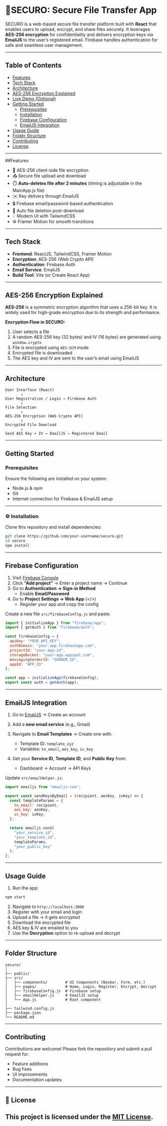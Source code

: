 # 🔐SECURO: Secure File Transfer App

SECURO is a web-based secure file transfer platform built with **React** that enables users to upload, encrypt, and share files securely. It leverages **AES-256 encryption** for confidentiality and delivers encryption keys via **EmailJS** to the user’s registered email. Firebase handles authentication for safe and seamless user management.

---

## Table of Contents

- [Features](#features)
- [Tech Stack](#tech-stack)
- [Architecture](#architecture)
- [AES-256 Encryption Explained](#aes-256-encryption-explained)
- [Live Demo (Optional)](#live-demo)
- [Getting Started](#getting-started)
  - [Prerequisites](#prerequisites)
  - [Installation](#installation)
  - [Firebase Configuration](#firebase-configuration)
  - [EmailJS Integration](#emailjs-integration)
- [Usage Guide](#usage-guide)
- [Folder Structure](#folder-structure)
- [Contributing](#contributing)
- [License](#license)

---

##Features

- 🔐 AES-256 client-side file encryption
- 📤 Secure file upload and download
- ⏱️ **Auto-deletes file after 2 minutes** (timing is adjustable in the MainApp.js file)
- ✉️ Key delivery through EmailJS
- 🔒 Firebase email/password-based authentication
- 🔁 Auto file deletion post-download
- 💡 Modern UI with TailwindCSS
- ⚙️ Framer Motion for smooth transitions

---

## Tech Stack

- **Frontend**: ReactJS, TailwindCSS, Framer Motion  
- **Encryption**: AES-256 (Web Crypto API)  
- **Authentication**: Firebase Auth  
- **Email Service**: EmailJS  
- **Build Tool**: Vite (or Create React App)

---

## AES-256 Encryption Explained

**AES-256** is a symmetric encryption algorithm that uses a 256-bit key. It is widely used for high-grade encryption due to its strength and performance.

**Encryption Flow in SECURO:**

1. User selects a file
2. A random AES-256 key (32 bytes) and IV (16 bytes) are generated using `window.crypto`
3. File is encrypted using `AES-GCM` mode
4. Encrypted file is downloaded
5. The AES key and IV are sent to the user’s email using EmailJS

---

## Architecture

```text
User Interface (React)
       ↓
User Registration / Login → Firebase Auth
       ↓
File Selection
       ↓
AES-256 Encryption (Web Crypto API)
       ↓
Encrypted File Download
       ↓
Send AES Key + IV → EmailJS → Registered Email
```

---

## Getting Started

### Prerequisites

Ensure the following are installed on your system:

- Node.js & npm  
- Git  
- Internet connection for Firebase & EmailJS setup

---

### ⚙️ Installation

Clone this repository and install dependencies:

```bash
git clone https://github.com/your-username/securo.git
cd securo
npm install
```

---

## Firebase Configuration

1. Visit [Firebase Console](https://console.firebase.google.com)
2. Click **“Add project”** → Enter a project name → Continue
3. Go to **Authentication → Sign-in Method**
   - Enable **Email/Password**
4. Go to **Project Settings → Web App** (</>)
   - Register your app and copy the config

Create a new file `src/firebaseConfig.js` and paste:

```javascript
import { initializeApp } from "firebase/app";
import { getAuth } from "firebase/auth";

const firebaseConfig = {
  apiKey: "YOUR_API_KEY",
  authDomain: "your-app.firebaseapp.com",
  projectId: "your-app-id",
  storageBucket: "your-app.appspot.com",
  messagingSenderId: "SENDER_ID",
  appId: "APP_ID"
};

const app = initializeApp(firebaseConfig);
export const auth = getAuth(app);
```

---

## EmailJS Integration

1. Go to [EmailJS](https://www.emailjs.com) → Create an account
2. Add a **new email service** (e.g., Gmail)
3. Navigate to **Email Templates** → Create one with:
   - Template ID: `template_xyz`
   - Variables: `to_email`, `aes_key`, `iv_key`

4. Get your **Service ID**, **Template ID**, and **Public Key** from:
   - Dashboard → Account → API Keys

Update `src/emailHelper.js`:

```javascript
import emailjs from "emailjs-com";

export const sendKeysByEmail = (recipient, aesKey, ivKey) => {
  const templateParams = {
    to_email: recipient,
    aes_key: aesKey,
    iv_key: ivKey,
  };

  return emailjs.send(
    "your_service_id",
    "your_template_id",
    templateParams,
    "your_public_key"
  );
};
```

---

## Usage Guide

1. Run the app:

```bash
npm start
```

2. Navigate to `http://localhost:3000`
3. Register with your email and login
4. Upload a file → it gets encrypted
5. Download the encrypted file
6. AES key & IV are emailed to you
7. Use the **Decryption** option to re-upload and decrypt

---

## Folder Structure

```
securo/
│
├── public/
├── src/
│   ├── components/        # UI Components (Navbar, Form, etc.)
│   ├── pages/             # Home, Login, Register, Encrypt, Decrypt
│   ├── firebaseConfig.js  # Firebase setup
│   ├── emailHelper.js     # EmailJS setup
│   └── App.js             # Root component
│
├── tailwind.config.js
├── package.json
└── README.md
```

---

## Contributing

Contributions are welcome! Please fork the repository and submit a pull request for:

- Feature additions
- Bug fixes
- UI improvements
- Documentation updates

---

## 📄 License
This project is licensed under the [MIT License](LICENSE).
---
